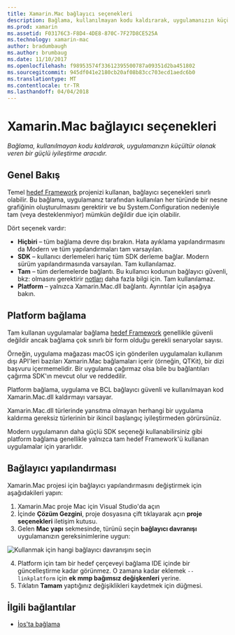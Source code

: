 ```yaml
---
title: Xamarin.Mac bağlayıcı seçenekleri
description: Bağlama, kullanılmayan kodu kaldırarak, uygulamanızın küçültür olanak veren bir güçlü iyileştirme aracıdır.
ms.prod: xamarin
ms.assetid: F03176C3-F8D4-4DE8-870C-7F27D8CE525A
ms.technology: xamarin-mac
author: bradumbaugh
ms.author: brumbaug
ms.date: 11/10/2017
ms.openlocfilehash: f98953574f33612395500787a09351d2ba451802
ms.sourcegitcommit: 945df041e2180cb20af08b83cc703ecd1aedc6b0
ms.translationtype: MT
ms.contentlocale: tr-TR
ms.lasthandoff: 04/04/2018
---
```

# <a name="xamarinmac-linker-options"></a>Xamarin.Mac bağlayıcı seçenekleri

_Bağlama, kullanılmayan kodu kaldırarak, uygulamanızın küçültür olanak veren bir güçlü iyileştirme aracıdır._

## <a name="overview"></a>Genel Bakış

Temel [hedef Framework](~/mac/platform/target-framework.md) projenizi kullanan, bağlayıcı seçenekleri sınırlı olabilir. Bu bağlama, uygulamanız tarafından kullanılan her türünde bir nesne grafiğinin oluşturulmasını gerektirir ve bu System.Configuration nedeniyle tam (veya desteklenmiyor) mümkün değildir due için olabilir.

Dört seçenek vardır:

- **Hiçbiri** – tüm bağlama devre dışı bırakın. Hata ayıklama yapılandırmasını da Modern ve tüm yapılandırmaları tam varsayılan.
- **SDK** – kullanıcı derlemeleri hariç tüm SDK derleme bağlar. Modern sürüm yapılandırmasında varsayılan. Tam kullanılamaz.
- **Tam** – tüm derlemelerde bağlantı. Bu kullanıcı kodunun bağlayıcı güvenli, bkz: olmasını gerektirir [notları](~/ios/deploy-test/linker.md) daha fazla bilgi için. Tam kullanılamaz.
- **Platform** – yalnızca Xamarin.Mac.dll bağlantı. Ayrıntılar için aşağıya bakın.

## <a name="platform-linking"></a>Platform bağlama

Tam kullanan uygulamalar bağlama [hedef Framework](~/mac/platform/target-framework.md) genellikle güvenli değildir ancak bağlama çok sınırlı bir form olduğu gerekli senaryolar sayısı.

Örneğin, uygulama mağazası macOS için gönderilen uygulamaları kullanım dışı API'leri bazıları Xamarin.Mac bağlamaları içerir (örneğin, QTKit), bir dizi başvuru içermemelidir. Bir uygulama çağırmaz olsa bile bu bağlantıları çağırma SDK'ın mevcut olur ve reddedilir.

Platform bağlama, uygulama ve BCL bağlayıcı güvenli ve kullanılmayan kod Xamarin.Mac.dll kaldırmayı varsayar. 

Xamarin.Mac.dll türlerinde yansıtma olmayan herhangi bir uygulama kaldırma gereksiz türlerinin bir ikincil başlangıç iyileştirmeden görürsünüz.

Modern uygulamanın daha güçlü SDK seçeneği kullanabilirsiniz gibi platform bağlama genellikle yalnızca tam hedef Framework'ü kullanan uygulamalar için yararlıdır.

## <a name="setting-the-linker-configuration"></a>Bağlayıcı yapılandırması

Xamarin.Mac projesi için bağlayıcı yapılandırmasını değiştirmek için aşağıdakileri yapın:

1. Xamarin.Mac proje Mac için Visual Studio'da açın
2. İçinde **Çözüm Gezgini**, proje dosyasına çift tıklayarak açın **proje seçenekleri** iletişim kutusu.
3. Gelen **Mac yapı** sekmesinde, türünü seçin **bağlayıcı davranışı** uygulamanızın gereksinimlerine uygun:

  ![Kullanmak için hangi bağlayıcı davranışını seçin](linker-images/link-behavior.png "kullanmak için hangi bağlayıcı davranışını seçin")

4. Platform için tam bir hedef çerçeveyi bağlama IDE içinde bir güncelleştirme kadar görünmez. O zamana kadar eklemek `--linkplatform` için **ek mmp bağımsız değişkenleri** yerine.
5. Tıklatın **Tamam** yaptığınız değişiklikleri kaydetmek için düğmesi.


## <a name="related-links"></a>İlgili bağlantılar

- [İos'ta bağlama](~/ios/deploy-test/linker.md)
